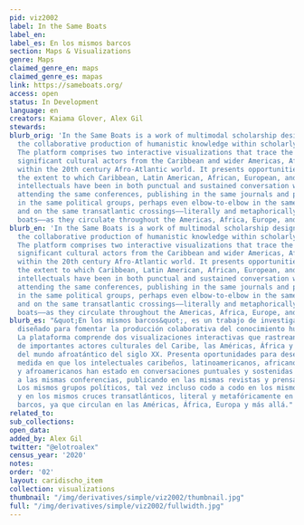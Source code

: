 ```yaml
---
pid: viz2002
label: In the Same Boats
label_en:
label_es: En los mismos barcos
section: Maps & Visualizations
genre: Maps
claimed_genre_en: maps
claimed_genre_es: mapas
link: https://sameboats.org/
access: open
status: In Development
language: en
creators: Kaiama Glover, Alex Gil
stewards:
blurb_orig: 'In the Same Boats is a work of multimodal scholarship designed to encourage
  the collaborative production of humanistic knowledge within scholarly communities.
  The platform comprises two interactive visualizations that trace the movements of
  significant cultural actors from the Caribbean and wider Americas, Africa, and Europe
  within the 20th century Afro-Atlantic world. It presents opportunities for unearthing
  the extent to which Caribbean, Latin American, African, European, and Afro-American
  intellectuals have been in both punctual and sustained conversation with one another:
  attending the same conferences, publishing in the same journals and presses, active
  in the same political groups, perhaps even elbow-to-elbow in the same Parisian cafés
  and on the same transatlantic crossings––literally and metaphorically in the same
  boats––as they circulate throughout the Americas, Africa, Europe, and beyond.'
blurb_en: 'In the Same Boats is a work of multimodal scholarship designed to encourage
  the collaborative production of humanistic knowledge within scholarly communities.
  The platform comprises two interactive visualizations that trace the movements of
  significant cultural actors from the Caribbean and wider Americas, Africa, and Europe
  within the 20th century Afro-Atlantic world. It presents opportunities for unearthing
  the extent to which Caribbean, Latin American, African, European, and Afro-American
  intellectuals have been in both punctual and sustained conversation with one another:
  attending the same conferences, publishing in the same journals and presses, active
  in the same political groups, perhaps even elbow-to-elbow in the same Parisian cafés
  and on the same transatlantic crossings––literally and metaphorically in the same
  boats––as they circulate throughout the Americas, Africa, Europe, and beyond.'
blurb_es: "&quot;En los mismos barcos&quot;, es un trabajo de investigación multimodal
  diseñado para fomentar la producción colaborativa del conocimiento humanistíco.
  La plataforma comprende dos visualizaciones interactivas que rastrean los movimientos
  de importantes actores culturales del Caribe, las Américas, África y Europa dentro
  del mundo afroatántico del siglo XX. Presenta oportunidades para desenterrar la
  medida en que los intelectuales caribeños, latinoamericanos, africanos, europeos
  y afroamericanos han estado en conversaciones puntuales y sostenidas entre sí: asistiendo
  a las mismas conferencias, publicando en las mismas revistas y prensas, activa en
  Los mismos grupos políticos, tal vez incluso codo a codo en los mismos cafés parisinos
  y en los mismos cruces transatlánticos, literal y metafóricamente en los mismos
  barcos, ya que circulan en las Américas, África, Europa y más allá."
related_to:
sub_collections:
open_data:
added_by: Alex Gil
twitter: "@elotroalex"
census_year: '2020'
notes:
order: '02'
layout: caridischo_item
collection: visualizations
thumbnail: "/img/derivatives/simple/viz2002/thumbnail.jpg"
full: "/img/derivatives/simple/viz2002/fullwidth.jpg"
---
```

